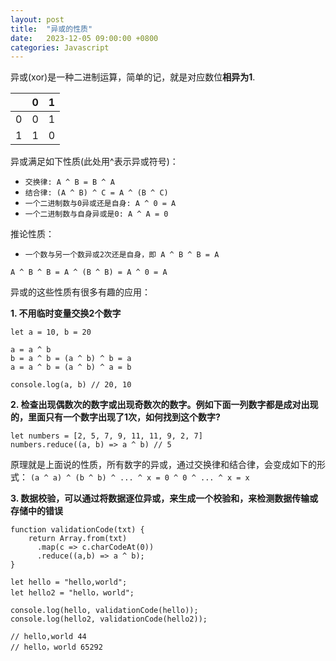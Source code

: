 ```yaml
---
layout: post
title:  "异或的性质"
date:   2023-12-05 09:00:00 +0800
categories: Javascript
--- 
```


异或(xor)是一种二进制运算，简单的记，就是对应数位**相异为1**.

|  | 0 | 1 |
| ---- | ---- | ---- | 
| 0 | 0 | 1 |
| 1 | 1 | 0 |

异或满足如下性质(此处用^表示异或符号)：

- `交换律: A ^ B = B ^ A`
- `结合律: (A ^ B) ^ C = A ^ (B ^ C)`
- `一个二进制数与0异或还是自身: A ^ 0 = A` 
- `一个二进制数与自身异或是0: A ^ A = 0`

推论性质：

- `一个数与另一个数异或2次还是自身，即 A ^ B ^ B = A`

```A ^ B ^ B = A ^ (B ^ B) = A ^ 0 = A```

异或的这些性质有很多有趣的应用：

**1. 不用临时变量交换2个数字**
```
let a = 10, b = 20

a = a ^ b
b = a ^ b = (a ^ b) ^ b = a 
a = a ^ b = (a ^ b) ^ a = b 

console.log(a, b) // 20, 10
```

**2. 检查出现偶数次的数字或出现奇数次的数字。例如下面一列数字都是成对出现的，里面只有一个数字出现了1次，如何找到这个数字?**

```
let numbers = [2, 5, 7, 9, 11, 11, 9, 2, 7]
numbers.reduce((a, b) => a ^ b) // 5
```

原理就是上面说的性质，所有数字的异或，通过交换律和结合律，会变成如下的形式：
```(a ^ a) ^ (b ^ b) ^ ... ^ x = 0 ^ 0 ^ ... ^ x = x```

**3. 数据校验，可以通过将数据逐位异或，来生成一个校验和，来检测数据传输或存储中的错误**
```
function validationCode(txt) {
	return Array.from(txt)
	  .map(c => c.charCodeAt(0))
	  .reduce((a,b) => a ^ b); 
}

let hello = "hello,world";
let hello2 = "hello，world";

console.log(hello, validationCode(hello));
console.log(hello2, validationCode(hello2));

// hello,world 44
// hello，world 65292 
```

